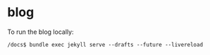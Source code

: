 # blog
To run the blog locally:
```
/docs$ bundle exec jekyll serve --drafts --future --livereload
```
